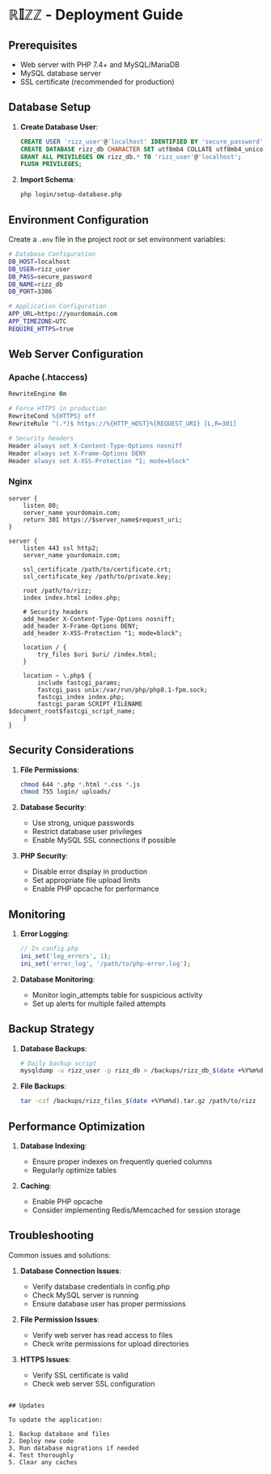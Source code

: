 # ℝ𝕀ℤℤ - Deployment Guide

## Prerequisites
- Web server with PHP 7.4+ and MySQL/MariaDB
- MySQL database server
- SSL certificate (recommended for production)

## Database Setup

1. **Create Database User**:
   ```sql
   CREATE USER 'rizz_user'@'localhost' IDENTIFIED BY 'secure_password';
   CREATE DATABASE rizz_db CHARACTER SET utf8mb4 COLLATE utf8mb4_unicode_ci;
   GRANT ALL PRIVILEGES ON rizz_db.* TO 'rizz_user'@'localhost';
   FLUSH PRIVILEGES;
   ```

2. **Import Schema**:
   ```bash
   php login/setup-database.php
   ```

## Environment Configuration

Create a `.env` file in the project root or set environment variables:

```bash
# Database Configuration
DB_HOST=localhost
DB_USER=rizz_user
DB_PASS=secure_password
DB_NAME=rizz_db
DB_PORT=3306

# Application Configuration
APP_URL=https://yourdomain.com
APP_TIMEZONE=UTC
REQUIRE_HTTPS=true
```

## Web Server Configuration

### Apache (.htaccess)
```apache
RewriteEngine On

# Force HTTPS in production
RewriteCond %{HTTPS} off
RewriteRule ^(.*)$ https://%{HTTP_HOST}%{REQUEST_URI} [L,R=301]

# Security headers
Header always set X-Content-Type-Options nosniff
Header always set X-Frame-Options DENY
Header always set X-XSS-Protection "1; mode=block"
```

### Nginx
```nginx
server {
    listen 80;
    server_name yourdomain.com;
    return 301 https://$server_name$request_uri;
}

server {
    listen 443 ssl http2;
    server_name yourdomain.com;
    
    ssl_certificate /path/to/certificate.crt;
    ssl_certificate_key /path/to/private.key;
    
    root /path/to/rizz;
    index index.html index.php;
    
    # Security headers
    add_header X-Content-Type-Options nosniff;
    add_header X-Frame-Options DENY;
    add_header X-XSS-Protection "1; mode=block";
    
    location / {
        try_files $uri $uri/ /index.html;
    }
    
    location ~ \.php$ {
        include fastcgi_params;
        fastcgi_pass unix:/var/run/php/php8.1-fpm.sock;
        fastcgi_index index.php;
        fastcgi_param SCRIPT_FILENAME $document_root$fastcgi_script_name;
    }
}
```

## Security Considerations

1. **File Permissions**:
   ```bash
   chmod 644 *.php *.html *.css *.js
   chmod 755 login/ uploads/
   ```

2. **Database Security**:
   - Use strong, unique passwords
   - Restrict database user privileges
   - Enable MySQL SSL connections if possible

3. **PHP Security**:
   - Disable error display in production
   - Set appropriate file upload limits
   - Enable PHP opcache for performance

## Monitoring

1. **Error Logging**:
   ```php
   // In config.php
   ini_set('log_errors', 1);
   ini_set('error_log', '/path/to/php-error.log');
   ```

2. **Database Monitoring**:
   - Monitor login_attempts table for suspicious activity
   - Set up alerts for multiple failed attempts

## Backup Strategy

1. **Database Backups**:
   ```bash
   # Daily backup script
   mysqldump -u rizz_user -p rizz_db > /backups/rizz_db_$(date +%Y%m%d).sql
   ```

2. **File Backups**:
   ```bash
   tar -czf /backups/rizz_files_$(date +%Y%m%d).tar.gz /path/to/rizz
   ```

## Performance Optimization

1. **Database Indexing**:
   - Ensure proper indexes on frequently queried columns
   - Regularly optimize tables

2. **Caching**:
   - Enable PHP opcache
   - Consider implementing Redis/Memcached for session storage

## Troubleshooting

Common issues and solutions:

1. **Database Connection Issues**:
   - Verify database credentials in config.php
   - Check MySQL server is running
   - Ensure database user has proper permissions

2. **File Permission Issues**:
   - Verify web server has read access to files
   - Check write permissions for upload directories

3. **HTTPS Issues**:
   - Verify SSL certificate is valid
   - Check web server SSL configuration
```

## Updates

To update the application:

1. Backup database and files
2. Deploy new code
3. Run database migrations if needed
4. Test thoroughly
5. Clear any caches
